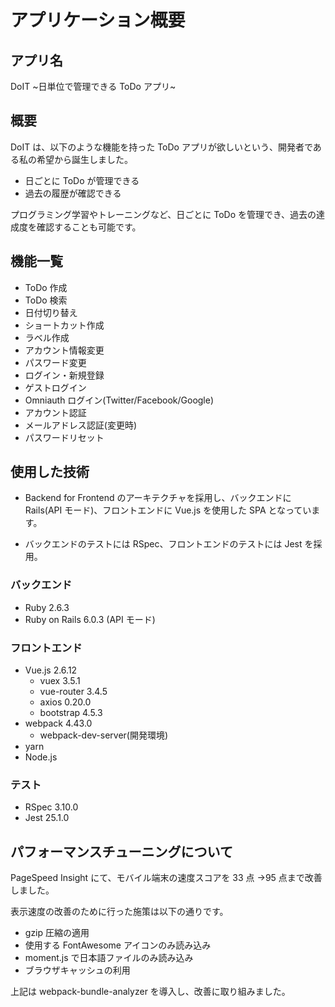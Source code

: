 # アプリケーション概要

## アプリ名

DoIT \~日単位で管理できる ToDo アプリ\~

## 概要

DoIT は、以下のような機能を持った ToDo アプリが欲しいという、開発者である私の希望から誕生しました。

- 日ごとに ToDo が管理できる
- 過去の履歴が確認できる

プログラミング学習やトレーニングなど、日ごとに ToDo を管理でき、過去の達成度を確認することも可能です。

## 機能一覧

- ToDo 作成
- ToDo 検索
- 日付切り替え
- ショートカット作成
- ラベル作成
- アカウント情報変更
- パスワード変更
- ログイン・新規登録
- ゲストログイン
- Omniauth ログイン(Twitter/Facebook/Google)
- アカウント認証
- メールアドレス認証(変更時)
- パスワードリセット

## 使用した技術

- Backend for Frontend のアーキテクチャを採用し、バックエンドに Rails(API モード)、フロントエンドに Vue.js を使用した SPA となっています。

- バックエンドのテストには RSpec、フロントエンドのテストには Jest を採用。

### バックエンド

- Ruby 2.6.3
- Ruby on Rails 6.0.3 (API モード)

### フロントエンド

- Vue.js 2.6.12
  - vuex 3.5.1
  - vue-router 3.4.5
  - axios 0.20.0
  - bootstrap 4.5.3
- webpack 4.43.0
  - webpack-dev-server(開発環境)
- yarn
- Node.js

### テスト

- RSpec 3.10.0
- Jest 25.1.0

## パフォーマンスチューニングについて

PageSpeed Insight にて、モバイル端末の速度スコアを 33 点 →95 点まで改善しました。

表示速度の改善のために行った施策は以下の通りです。

- gzip 圧縮の適用
- 使用する FontAwesome アイコンのみ読み込み
- moment.js で日本語ファイルのみ読み込み
- ブラウザキャッシュの利用

上記は webpack-bundle-analyzer を導入し、改善に取り組みました。
